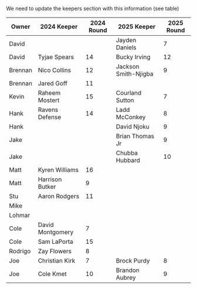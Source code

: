 We need to update the keepers section with this information (see table)

| Owner   | 2024 Keeper      | 2024 Round | 2025 Keeper          | 2025 Round |
|---------|------------------|------------|----------------------|------------|
| David   |                  |            | Jayden Daniels       | 7          |
| David   | Tyjae Spears     | 14         | Bucky Irving         | 12         |
| Brennan | Nico Collins     | 12         | Jackson Smith-Njigba | 9          |
| Brennan | Jared Goff       | 11         |                      |            |
| Kevin   | Raheem Mostert   | 15         | Courland Sutton      | 7          |
| Hank    | Ravens Defense   | 14         | Ladd McConkey        | 8          |
| Hank    |                  |            | David Njoku          | 9          |
| Jake    |                  |            | Brian Thomas Jr      | 9          |
| Jake    |                  |            | Chubba Hubbard       | 10         |
| Matt    | Kyren Williams   | 16         |                      |            |
| Matt    | Harrison Butker  | 9          |                      |            |
| Stu     | Aaron Rodgers    | 11         |                      |            |
| Mike    |                  |            |                      |            |
| Lohmar  |                  |            |                      |            |
| Cole    | David Montgomery | 7          |                      |            |
| Cole    | Sam LaPorta      | 15         |                      |            |
| Rodrigo | Zay Flowers      | 8          |                      |            |
| Joe     | Christian Kirk   | 7          | Brock Purdy          | 8          |
| Joe     | Cole Kmet        | 10         | Brandon Aubrey       | 9          |